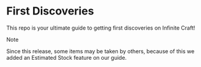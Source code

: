 # First Discoveries
This repo is your ultimate guide to getting first discoveries on Infinite Craft!
> [!NOTE]
> Since this release, some items may be taken by others, because of this we added an Estimated Stock feature on our guide.

